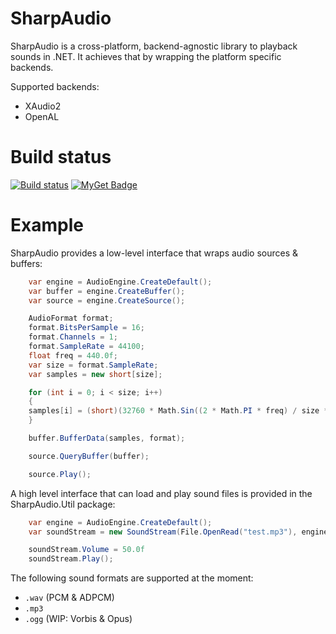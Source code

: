 # SharpAudio
SharpAudio is a cross-platform, backend-agnostic library to playback sounds in .NET. It achieves that by wrapping the platform specific backends.

Supported backends:
- XAudio2
- OpenAL


# Build status

[![Build status](https://ci.appveyor.com/api/projects/status/c3e98wk0mwcsje00?svg=true)](https://ci.appveyor.com/project/feliwir/sharpaudio)
[![MyGet Badge](https://buildstats.info/myget/feliwir/SharpAudio)](https://www.myget.org/feed/feliwir/package/nuget/SharpAudio)

# Example

SharpAudio provides a low-level interface that wraps audio sources & buffers:
```csharp
    var engine = AudioEngine.CreateDefault();
    var buffer = engine.CreateBuffer();
    var source = engine.CreateSource();

    AudioFormat format;
    format.BitsPerSample = 16;
    format.Channels = 1;
    format.SampleRate = 44100;
    float freq = 440.0f;
    var size = format.SampleRate;
    var samples = new short[size];

    for (int i = 0; i < size; i++)
    {
    samples[i] = (short)(32760 * Math.Sin((2 * Math.PI * freq) / size * i));
    }

    buffer.BufferData(samples, format);

    source.QueryBuffer(buffer);

    source.Play();
```

A high level interface that can load and play sound files is provided in the SharpAudio.Util package:
```csharp
    var engine = AudioEngine.CreateDefault();
    var soundStream = new SoundStream(File.OpenRead("test.mp3"), engine);

    soundStream.Volume = 50.0f
    soundStream.Play();
```

The following sound formats are supported at the moment:
- `.wav` (PCM & ADPCM)
- `.mp3` 
- `.ogg` (WIP: Vorbis & Opus)